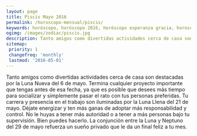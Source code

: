 ```yaml
---
layout: page
title: Piscis Mayo 2016 
permalink: /horoscopo-mensual/piscis/
keywords: horóscopo, horóscopo 2016, horóscopo esperanza gracia, horoscop, horóscopos gratis, horoscopo piscis, horoscopo piscis 2016, Tarot, Astrologia, Zodíaco, piscis, horoscopo gratis, horoscopo del mes 
ogimg: /images/zodiac/piscis.jpg
description: Tanto amigos como divertidas actividades cerca de casa son destacadas por la Luna Nueva del 6 de mayo. Termina cualquier proyecto importante que tengas antes de esa fecha, ya que es posible que desees más tiempo para socializar y simplemente pasar el rato con tus personas preferidas. Tu carrera y presencia en el trabajo son iluminadas por la Luna Llena del 21 de mayo. Déjate energizar y ten más ganas de adoptar más responsabilidad y control. No le huyas a tener más autoridad o a tener a más personas bajo tu supervisión. Bien puedes hacerlo. La conjunción entre la Luna y Neptuno del 29 de mayo refuerza un sueño privado que le da un final feliz a tu mes.
sitemap:
 priority: 1
 changefreq: 'monthly'
 lastmod: '2016-05-01'
---
```


 Tanto amigos como divertidas actividades cerca de casa son destacadas por la Luna Nueva del 6 de mayo. Termina cualquier proyecto importante que tengas antes de esa fecha, ya que es posible que desees más tiempo para socializar y simplemente pasar el rato con tus personas preferidas. Tu carrera y presencia en el trabajo son iluminadas por la Luna Llena del 21 de mayo. Déjate energizar y ten más ganas de adoptar más responsabilidad y control. No le huyas a tener más autoridad o a tener a más personas bajo tu supervisión. Bien puedes hacerlo. La conjunción entre la Luna y Neptuno del 29 de mayo refuerza un sueño privado que le da un final feliz a tu mes.
